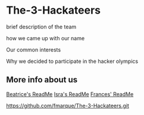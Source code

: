 # The-3-Hackateers
brief description of the team

how we came up with our name

Our common interests

Why we decided to participate in the hacker olympics

## More info about us
[Beatrice's ReadMe](https://github.com/fmarque/The-3-Hackateers.git/Beatrice.md)
[Isra's ReadMe](https://github.com/fmarque/The-3-Hackateers.git/Isra.md)
[Frances' ReadMe](https://github.com/fmarque/The-3-Hackateers.git/Frances.md/)

https://github.com/fmarque/The-3-Hackateers.git